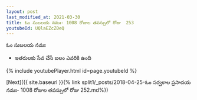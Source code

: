 ```yaml
---
layout: post
last_modified_at: 2021-03-30
title: ఓం సుబలయ నమః- 1008 రోజుల తపస్సులో రోజు  253
youtubeId: UQlaEZcZ0eQ
---
```

 
 
 ఓం సుబలయ నమః  
 
 -  ఇతరులకు సేవ చేసే బలం ఎవరికి ఉంది 
 
  
 
  
 
 
 
 
 
 


{% include youtubePlayer.html id=page.youtubeId %}
 
[Next]({{ site.baseurl }}{% link  split1/_posts/2018-04-25-ఓం సర్వకాల ప్రసాదయ నమః- 1008 రోజుల తపస్సులో రోజు  252.md%})
 
